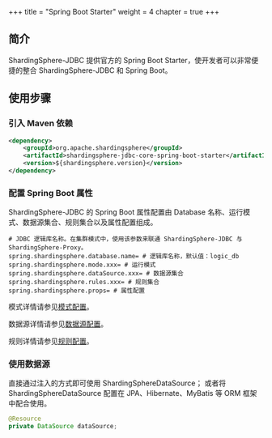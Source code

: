 +++
title = "Spring Boot Starter"
weight = 4
chapter = true
+++

## 简介

ShardingSphere-JDBC 提供官方的 Spring Boot Starter，使开发者可以非常便捷的整合 ShardingSphere-JDBC 和 Spring Boot。

## 使用步骤

### 引入 Maven 依赖

```xml
<dependency>
    <groupId>org.apache.shardingsphere</groupId>
    <artifactId>shardingsphere-jdbc-core-spring-boot-starter</artifactId>
    <version>${shardingsphere.version}</version>
</dependency>
```

### 配置 Spring Boot 属性

ShardingSphere-JDBC 的 Spring Boot 属性配置由 Database 名称、运行模式、数据源集合、规则集合以及属性配置组成。

```properties
# JDBC 逻辑库名称。在集群模式中，使用该参数来联通 ShardingSphere-JDBC 与 ShardingSphere-Proxy。
spring.shardingsphere.database.name= # 逻辑库名称，默认值：logic_db
spring.shardingsphere.mode.xxx= # 运行模式
spring.shardingsphere.dataSource.xxx= # 数据源集合
spring.shardingsphere.rules.xxx= # 规则集合
spring.shardingsphere.props= # 属性配置
```

模式详情请参见[模式配置](/cn/user-manual/shardingsphere-jdbc/spring-boot-starter/mode)。

数据源详情请参见[数据源配置](/cn/user-manual/shardingsphere-jdbc/spring-boot-starter/data-source)。

规则详情请参见[规则配置](/cn/user-manual/shardingsphere-jdbc/spring-boot-starter/rules)。

### 使用数据源

直接通过注入的方式即可使用 ShardingSphereDataSource；
或者将 ShardingSphereDataSource 配置在 JPA、Hibernate、MyBatis 等 ORM 框架中配合使用。

```java
@Resource
private DataSource dataSource;
```
